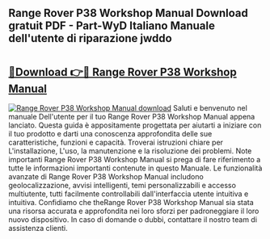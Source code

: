 ## Range Rover P38 Workshop Manual Download gratuit PDF - Part-WyD Italiano Manuale dell'utente di riparazione jwddo

# <h2><a href="http://df9kjug.blite.top/?on=Range+Rover+P38+Workshop+Manual">🔗Download 👉🔴 Range Rover P38 Workshop Manual</a></h2>

[![Range Rover P38 Workshop Manual download](https://i.imgur.com/lujVjoI.png)](http://df9kjug.blite.top/?on=Range+Rover+P38+Workshop+Manual)
Saluti e benvenuto nel manuale Dell'utente per il tuo Range Rover P38 Workshop Manual appena lanciato. Questa guida è appositamente progettata per aiutarti a iniziare con il tuo prodotto e darti una conoscenza approfondita delle sue caratteristiche, funzioni e capacità. Troverai istruzioni chiare per L'installazione, L'uso, la manutenzione e la risoluzione dei problemi. Note importanti Range Rover P38 Workshop Manual si prega di fare riferimento a tutte le informazioni importanti contenute in questo Manuale. Le funzionalità avanzate di Range Rover P38 Workshop Manual includono geolocalizzazione, avvisi intelligenti, temi personalizzabili e accesso multiutente, tutti facilmente controllabili dall'interfaccia utente intuitiva e intuitiva. Confidiamo che theRange Rover P38 Workshop Manual sia stata una risorsa accurata e approfondita nei loro sforzi per padroneggiare il loro nuovo dispositivo. In caso di domande o dubbi, contattare il nostro team di assistenza clienti.
